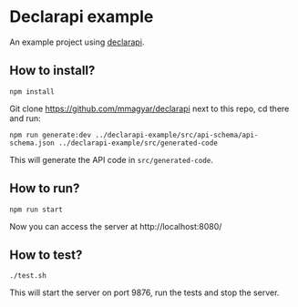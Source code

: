 # Declarapi example

An example project using [declarapi](https://github.com/mmagyar/declarapi).


## How to install?

```
npm install
```

Git clone https://github.com/mmagyar/declarapi next to this repo, cd there and run:

```
npm run generate:dev ../declarapi-example/src/api-schema/api-schema.json ../declarapi-example/src/generated-code
```

This will generate the API code in `src/generated-code`.


## How to run?

```
npm run start
```

Now you can access the server at http://localhost:8080/


## How to test?

```
./test.sh
```

This will start the server on port 9876, run the tests and stop the server.
